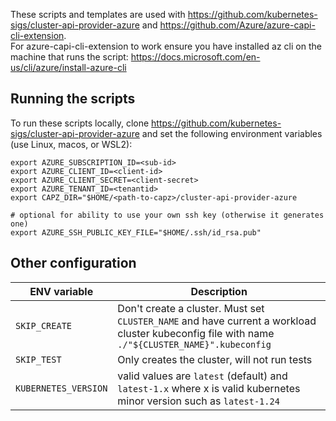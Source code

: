 These scripts and templates are used with https://github.com/kubernetes-sigs/cluster-api-provider-azure and https://github.com/Azure/azure-capi-cli-extension.  
For azure-capi-cli-extension to work ensure you have installed az cli on the machine that runs the script: https://docs.microsoft.com/en-us/cli/azure/install-azure-cli  

## Running the scripts
To run these scripts locally, clone https://github.com/kubernetes-sigs/cluster-api-provider-azure and set the following environment variables (use Linux, macos, or WSL2):

```
export AZURE_SUBSCRIPTION_ID=<sub-id>
export AZURE_CLIENT_ID=<client-id>
export AZURE_CLIENT_SECRET=<client-secret>
export AZURE_TENANT_ID=<tenantid>
export CAPZ_DIR="$HOME/<path-to-capz>/cluster-api-provider-azure

# optional for ability to use your own ssh key (otherwise it generates one)
export AZURE_SSH_PUBLIC_KEY_FILE="$HOME/.ssh/id_rsa.pub"
```

## Other configuration

| ENV variable  | Description  |
| ------------- | ------------ |
| `SKIP_CREATE` | Don't create a cluster.  Must set `CLUSTER_NAME` and have current a workload cluster kubeconfig file with name `./"${CLUSTER_NAME}".kubeconfig` |
| `SKIP_TEST`  | Only creates the cluster, will not run tests |
| `KUBERNETES_VERSION`  | valid values are `latest` (default) and  `latest-1.x` where x is valid kubernetes minor version such as `latest-1.24` |
